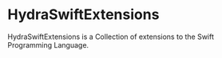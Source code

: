 # HydraSwiftExtensions

HydraSwiftExtensions is a Collection of extensions to the Swift Programming Language.
